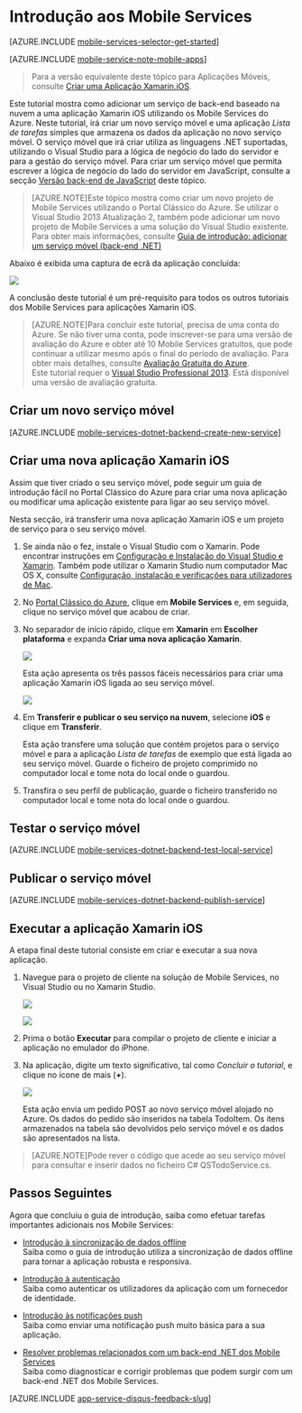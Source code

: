 <properties
    pageTitle="Introdução aos Mobile Services para aplicações Xamarin iOS | Microsoft Azure"
    description="Siga este tutorial para começar a utilizar os Mobile Services do Azure para o desenvolvimento de Xamarin iOS"
    services="mobile-services"
    documentationCenter="xamarin"
    authors="lindydonna"
    manager="dwrede"
    editor="mollybos"/>

<tags
    ms.service="mobile-services"
    ms.workload="mobile"
    ms.tgt_pltfrm="mobile-xamarin-ios"
    ms.devlang="dotnet"
    ms.topic="get-started-article"
    ms.date="07/21/2016"
    ms.author="donnam"/>

# <a name="getting-started"> </a>Introdução aos Mobile Services

[AZURE.INCLUDE [mobile-services-selector-get-started](../../includes/mobile-services-selector-get-started.md)]
&nbsp;

[AZURE.INCLUDE [mobile-service-note-mobile-apps](../../includes/mobile-services-note-mobile-apps.md)]
> Para a versão equivalente deste tópico para Aplicações Móveis, consulte [Criar uma Aplicação Xamarin.iOS](../app-service-mobile/app-service-mobile-xamarin-ios-get-started.md).

Este tutorial mostra como adicionar um serviço de back-end baseado na nuvem a uma aplicação Xamarin iOS utilizando os Mobile Services do Azure. Neste tutorial, irá criar um novo serviço móvel e uma aplicação _Lista de tarefas_ simples que armazena os dados da aplicação no novo serviço móvel. O serviço móvel que irá criar utiliza as linguagens .NET suportadas, utilizando o Visual Studio para a lógica de negócio do lado do servidor e para a gestão do serviço móvel. Para criar um serviço móvel que permita escrever a lógica de negócio do lado do servidor em JavaScript, consulte a secção [Versão back-end de JavaScript] deste tópico.

>[AZURE.NOTE]Este tópico mostra como criar um novo projeto de Mobile Services utilizando o Portal Clássico do Azure. Se utilizar o Visual Studio 2013 Atualização 2, também pode adicionar um novo projeto de Mobile Services a uma solução do Visual Studio existente. Para obter mais informações, consulte [Guia de introdução: adicionar um serviço móvel (back-end .NET)](http://msdn.microsoft.com/library/windows/apps/dn629482.aspx)

Abaixo é exibida uma captura de ecrã da aplicação concluída:

![][0]


A conclusão deste tutorial é um pré-requisito para todos os outros tutoriais dos Mobile Services para aplicações Xamarin iOS.

>[AZURE.NOTE]Para concluir este tutorial, precisa de uma conta do Azure. Se não tiver uma conta, pode inscrever-se para uma versão de avaliação do Azure e obter até 10 Mobile Services gratuitos, que pode continuar a utilizar mesmo após o final do período de avaliação. Para obter mais detalhes, consulte <a href="http://www.windowsazure.com/pricing/free-trial/?WT.mc_id=A0E0E5C02&amp;returnurl=http%3A%2F%2Fwww.windowsazure.com%2Fen-us%2Fdocumentation%2Farticles%2Fmobile-services-dotnet-backend-xamarin-ios-get-started" target="_blank">Avaliação Gratuita do Azure</a>.<br />Este tutorial requer o <a href="https://go.microsoft.com/fwLink/p/?LinkID=257546" target="_blank">Visual Studio Professional 2013</a>. Está disponível uma versão de avaliação gratuita.

## Criar um novo serviço móvel

[AZURE.INCLUDE [mobile-services-dotnet-backend-create-new-service](../../includes/mobile-services-dotnet-backend-create-new-service.md)]

## Criar uma nova aplicação Xamarin iOS

Assim que tiver criado o seu serviço móvel, pode seguir um guia de introdução fácil no Portal Clássico do Azure para criar uma nova aplicação ou modificar uma aplicação existente para ligar ao seu serviço móvel.

Nesta secção, irá transferir uma nova aplicação Xamarin iOS e um projeto de serviço para o seu serviço móvel.

1. Se ainda não o fez, instale o Visual Studio com o Xamarin. Pode encontrar instruções em [Configuração e Instalação do Visual Studio e Xamarin](https://msdn.microsoft.com/library/mt613162.aspx). Também pode utilizar o Xamarin Studio num computador Mac OS X, consulte [Configuração, instalação e verificações para utilizadores de Mac](https://msdn.microsoft.com/library/mt488770.aspx).

2. No [Portal Clássico do Azure], clique em **Mobile Services** e, em seguida, clique no serviço móvel que acabou de criar.

3. No separador de início rápido, clique em **Xamarin** em **Escolher plataforma** e expanda **Criar uma nova aplicação Xamarin**.

    ![][6]

    Esta ação apresenta os três passos fáceis necessários para criar uma aplicação Xamarin iOS ligada ao seu serviço móvel.

    ![][7]

4. Em **Transferir e publicar o seu serviço na nuvem**, selecione **iOS** e clique em **Transferir**.

    Esta ação transfere uma solução que contém projetos para o serviço móvel e para a aplicação _Lista de tarefas_ de exemplo que está ligada ao seu serviço móvel. Guarde o ficheiro de projeto comprimido no computador local e tome nota do local onde o guardou.

5. Transfira o seu perfil de publicação, guarde o ficheiro transferido no computador local e tome nota do local onde o guardou.

## Testar o serviço móvel

[AZURE.INCLUDE [mobile-services-dotnet-backend-test-local-service](../../includes/mobile-services-dotnet-backend-test-local-service.md)]

## Publicar o serviço móvel

[AZURE.INCLUDE [mobile-services-dotnet-backend-publish-service](../../includes/mobile-services-dotnet-backend-publish-service.md)]

## Executar a aplicação Xamarin iOS

A etapa final deste tutorial consiste em criar e executar a sua nova aplicação.

1. Navegue para o projeto de cliente na solução de Mobile Services, no Visual Studio ou no Xamarin Studio.

    ![][8]

    ![][9]

2. Prima o botão **Executar** para compilar o projeto de cliente e iniciar a aplicação no emulador do iPhone.

3. Na aplicação, digite um texto significativo, tal como _Concluir o tutorial_, e clique no ícone de mais (**+**).

    ![][10]

    Esta ação envia um pedido POST ao novo serviço móvel alojado no Azure. Os dados do pedido são inseridos na tabela TodoItem. Os itens armazenados na tabela são devolvidos pelo serviço móvel e os dados são apresentados na lista.

>[AZURE.NOTE]Pode rever o código que acede ao seu serviço móvel para consultar e inserir dados no ficheiro C# QSTodoService.cs.


## Passos Seguintes
Agora que concluiu o guia de introdução, saiba como efetuar tarefas importantes adicionais nos Mobile Services:

* [Introdução à sincronização de dados offline]
  <br/>Saiba como o guia de introdução utiliza a sincronização de dados offline para tornar a aplicação robusta e responsiva.

* [Introdução à autenticação]
  <br/>Saiba como autenticar os utilizadores da aplicação com um fornecedor de identidade.

* [Introdução às notificações push]
  <br/>Saiba como enviar uma notificação push muito básica para a sua aplicação.

* [Resolver problemas relacionados com um back-end .NET dos Mobile Services]
  <br/> Saiba como diagnosticar e corrigir problemas que podem surgir com um back-end .NET dos Mobile Services.

[AZURE.INCLUDE [app-service-disqus-feedback-slug](../../includes/app-service-disqus-feedback-slug.md)]

<!-- Anchors. -->
[Introdução aos Mobile Services]:#getting-started
[Criar um novo serviço móvel]:#create-new-service
[Passos Seguintes]:#next-steps



<!-- Images. -->
[0]: ./media/mobile-services-dotnet-backend-xamarin-ios-get-started/mobile-quickstart-completed-ios.png
[6]: ./media/mobile-services-dotnet-backend-xamarin-ios-get-started/mobile-portal-quickstart-xamarin-ios.png
[7]: ./media/mobile-services-dotnet-backend-xamarin-ios-get-started/mobile-quickstart-steps-xamarin-ios.png
[8]: ./media/mobile-services-dotnet-backend-xamarin-ios-get-started/mobile-xamarin-project-ios-vs.png
[9]: ./media/mobile-services-dotnet-backend-xamarin-ios-get-started/mobile-xamarin-project-ios-xs.png
[10]: ./media/mobile-services-dotnet-backend-xamarin-ios-get-started/mobile-quickstart-startup-ios.png

<!-- URLs. -->
[Introdução à sincronização de dados offline]: mobile-services-xamarin-ios-get-started-offline-data.md
[Introdução à autenticação]: mobile-services-dotnet-backend-xamarin-ios-get-started-users.md
[Introdução às notificações push]: mobile-services-dotnet-backend-xamarin-ios-get-started-push.md
[Visual Studio Professional 2013]: https://go.microsoft.com/fwLink/p/?LinkID=257546
[SDK dos Mobile Services]: http://go.microsoft.com/fwlink/?LinkId=257545
[JavaScript e HTML]: mobile-services-win8-javascript/
[Portal Clássico do Azure]: https://manage.windowsazure.com/
[Versão back-end de JavaScript]: mobile-services-ios-get-started.md
[Resolver problemas relacionados com um back-end .NET dos Mobile Services]: mobile-services-dotnet-backend-how-to-troubleshoot.md


<!--HONumber=Aug16_HO1-->


